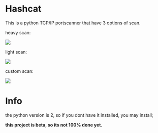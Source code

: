 # Hashcat

This is a python TCP/IP portscanner that have 3 options of scan.

heavy scan:

![](https://github.com/HashCipher/hashcat/blob/main/images/heavy_scan.png)

light scan:

![](https://github.com/HashCipher/hashcat/blob/main/images/light_scan.png)

custom scan:

![](https://github.com/HashCipher/hashcat/blob/main/images/custom_scan.png)

# Info

the python version is 2, so if you dont have it installed, you may install;

**this project is beta, so its not 100% done yet.**
